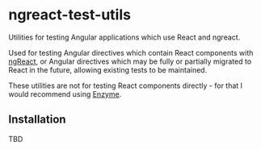 # ngreact-test-utils
Utilities for testing Angular applications which use React and ngreact. 

Used for testing Angular directives which contain React components with [ngReact](https://github.com/ngReact/ngReact), or Angular directives which may be fully or partially migrated to React in the future, allowing existing tests to be maintained. 

These utilities are not for testing React components directly - for that I would recommend using [Enzyme](https://github.com/airbnb/enzyme).

## Installation
TBD
